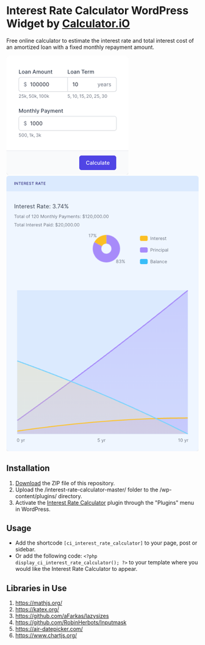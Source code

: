 # Interest Rate Calculator WordPress Widget by [Calculator.iO](https://www.calculator.io/ "Calculator.iO Homepage")

Free online calculator to estimate the interest rate and total interest cost of an amortized loan with a fixed monthly repayment amount.

![Interest Rate Calculator Input Form](/assets/images/screenshot-1.png "Interest Rate Calculator Input Form")
![Interest Rate Calculator Calculation Results](/assets/images/screenshot-2.png "Interest Rate Calculator Calculation Results")

## Installation

1. [Download](https://github.com/pub-calculator-io/age-calculator/archive/refs/heads/master.zip) the ZIP file of this repository.
2. Upload the /interest-rate-calculator-master/ folder to the /wp-content/plugins/ directory.
3. Activate the [Interest Rate Calculator](https://www.calculator.io/interest-rate-calculator/ "Interest Rate Calculator Homepage") plugin through the "Plugins" menu in WordPress.

## Usage
* Add the shortcode `[ci_interest_rate_calculator]` to your page, post or sidebar.
* Or add the following code: `<?php display_ci_interest_rate_calculator(); ?>` to your template where you would like the Interest Rate Calculator to appear.

## Libraries in Use
1. https://mathjs.org/
2. https://katex.org/
3. https://github.com/aFarkas/lazysizes
4. https://github.com/RobinHerbots/Inputmask
5. https://air-datepicker.com/
6. https://www.chartjs.org/
